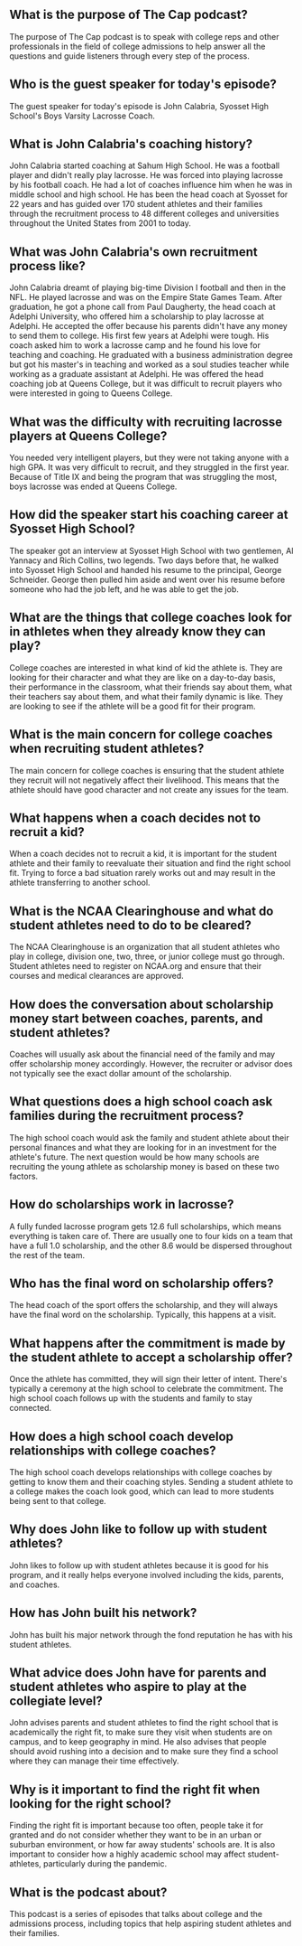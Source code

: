 ## What is the purpose of The Cap podcast?
The purpose of The Cap podcast is to speak with college reps and other professionals in the field of college admissions to help answer all the questions and guide listeners through every step of the process.
## Who is the guest speaker for today's episode?
The guest speaker for today's episode is John Calabria, Syosset High School's Boys Varsity Lacrosse Coach.
## What is John Calabria's coaching history?
John Calabria started coaching at Sahum High School. He was a football player and didn't really play lacrosse. He was forced into playing lacrosse by his football coach. He had a lot of coaches influence him when he was in middle school and high school. He has been the head coach at Syosset for 22 years and has guided over 170 student athletes and their families through the recruitment process to 48 different colleges and universities throughout the United States from 2001 to today.
## What was John Calabria's own recruitment process like?
John Calabria dreamt of playing big-time Division I football and then in the NFL. He played lacrosse and was on the Empire State Games Team. After graduation, he got a phone call from Paul Daugherty, the head coach at Adelphi University, who offered him a scholarship to play lacrosse at Adelphi. He accepted the offer because his parents didn't have any money to send them to college. His first few years at Adelphi were tough. His coach asked him to work a lacrosse camp and he found his love for teaching and coaching. He graduated with a business administration degree but got his master's in teaching and worked as a soul studies teacher while working as a graduate assistant at Adelphi. He was offered the head coaching job at Queens College, but it was difficult to recruit players who were interested in going to Queens College.

## What was the difficulty with recruiting lacrosse players at Queens College?
You needed very intelligent players, but they were not taking anyone with a high GPA. It was very difficult to recruit, and they struggled in the first year. Because of Title IX and being the program that was struggling the most, boys lacrosse was ended at Queens College.

## How did the speaker start his coaching career at Syosset High School?
The speaker got an interview at Syosset High School with two gentlemen, Al Yannacy and Rich Collins, two legends. Two days before that, he walked into Syosset High School and handed his resume to the principal, George Schneider. George then pulled him aside and went over his resume before someone who had the job left, and he was able to get the job.

## What are the things that college coaches look for in athletes when they already know they can play?
College coaches are interested in what kind of kid the athlete is. They are looking for their character and what they are like on a day-to-day basis, their performance in the classroom, what their friends say about them, what their teachers say about them, and what their family dynamic is like. They are looking to see if the athlete will be a good fit for their program.

## What is the main concern for college coaches when recruiting student athletes?
The main concern for college coaches is ensuring that the student athlete they recruit will not negatively affect their livelihood. This means that the athlete should have good character and not create any issues for the team.

## What happens when a coach decides not to recruit a kid?
When a coach decides not to recruit a kid, it is important for the student athlete and their family to reevaluate their situation and find the right school fit. Trying to force a bad situation rarely works out and may result in the athlete transferring to another school.

## What is the NCAA Clearinghouse and what do student athletes need to do to be cleared?
The NCAA Clearinghouse is an organization that all student athletes who play in college, division one, two, three, or junior college must go through. Student athletes need to register on NCAA.org and ensure that their courses and medical clearances are approved.

## How does the conversation about scholarship money start between coaches, parents, and student athletes?
Coaches will usually ask about the financial need of the family and may offer scholarship money accordingly. However, the recruiter or advisor does not typically see the exact dollar amount of the scholarship.

## What questions does a high school coach ask families during the recruitment process? 
The high school coach would ask the family and student athlete about their personal finances and what they are looking for in an investment for the athlete's future. The next question would be how many schools are recruiting the young athlete as scholarship money is based on these two factors.

## How do scholarships work in lacrosse? 
A fully funded lacrosse program gets 12.6 full scholarships, which means everything is taken care of. There are usually one to four kids on a team that have a full 1.0 scholarship, and the other 8.6 would be dispersed throughout the rest of the team.

## Who has the final word on scholarship offers?
The head coach of the sport offers the scholarship, and they will always have the final word on the scholarship. Typically, this happens at a visit.

## What happens after the commitment is made by the student athlete to accept a scholarship offer?
Once the athlete has committed, they will sign their letter of intent. There's typically a ceremony at the high school to celebrate the commitment. The high school coach follows up with the students and family to stay connected.

## How does a high school coach develop relationships with college coaches?
The high school coach develops relationships with college coaches by getting to know them and their coaching styles. Sending a student athlete to a college makes the coach look good, which can lead to more students being sent to that college.

## Why does John like to follow up with student athletes?
John likes to follow up with student athletes because it is good for his program, and it really helps everyone involved including the kids, parents, and coaches.

## How has John built his network?
John has built his major network through the fond reputation he has with his student athletes.

## What advice does John have for parents and student athletes who aspire to play at the collegiate level?
John advises parents and student athletes to find the right school that is academically the right fit, to make sure they visit when students are on campus, and to keep geography in mind. He also advises that people should avoid rushing into a decision and to make sure they find a school where they can manage their time effectively.

## Why is it important to find the right fit when looking for the right school?
Finding the right fit is important because too often, people take it for granted and do not consider whether they want to be in an urban or suburban environment, or how far away students' schools are. It is also important to consider how a highly academic school may affect student-athletes, particularly during the pandemic.

## What is the podcast about?
This podcast is a series of episodes that talks about college and the admissions process, including topics that help aspiring student athletes and their families.

